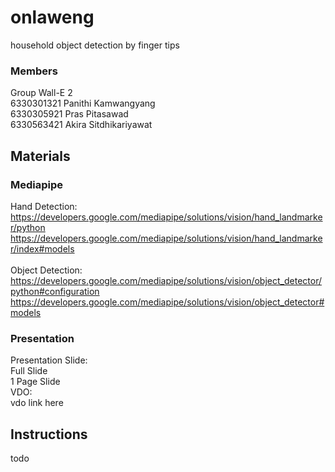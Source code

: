 # onlaweng
household object detection by finger tips
### Members <br/>
Group Wall-E 2<br/>
6330301321 Panithi Kamwangyang <br/>
6330305921 Pras Pitasawad <br/>
6330563421 Akira Sitdhikariyawat <br/>

## Materials
### Mediapipe 
Hand Detection: <br/>
https://developers.google.com/mediapipe/solutions/vision/hand_landmarker/python <br/>
https://developers.google.com/mediapipe/solutions/vision/hand_landmarker/index#models <br/>
<br/>
Object Detection: <br/>
https://developers.google.com/mediapipe/solutions/vision/object_detector/python#configuration <br/>
https://developers.google.com/mediapipe/solutions/vision/object_detector#models <br/>

### Presentation
Presentation Slide: <br/>
Full Slide<br/>
1 Page Slide<br/>
VDO: <br/>
vdo link here<br/>

## Instructions
todo<br/>
